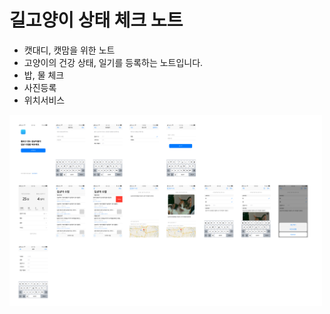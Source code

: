 # 길고양이 상태 체크 노트

- 캣대디, 캣맘을 위한 노트
- 고양이의 건강 상태, 일기를 등록하는 노트입니다.
- 밥, 물 체크
- 사진등록
- 위치서비스

<img src="/img/Slice.png" width="500">
